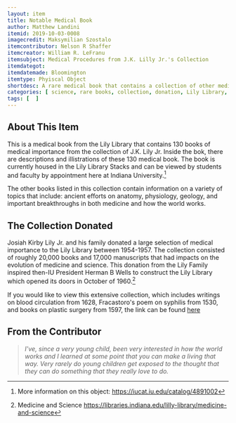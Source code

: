 ```yaml
---
layout: item
title: Notable Medical Book
author: Matthew Landini
itemid: 2019-10-03-0008
imagecredit: Maksymilian Szostalo
itemcontributor: Nelson R Shaffer
itemcreator: William R. LeFranu
itemsubject: Medical Procedures from J.K. Lilly Jr.'s Collection
itemdategot: 
itemdatemade: Bloomington
itemtype: Phyiscal Object
shortdesc: A rare medical book that contains a collection of other medical books from the Lily Library
categories: [ science, rare books, collection, donation, Lily Library, Eli Lily ]
tags: [  ]
---
```

## About This Item
This is a medical book from the Lily Library that contains 130 books of medical importance from the collection of J.K. Lily Jr. Inside the bok, there are descriptions and illistrations of these 130 medical book. The book is currently housed in the Lily Library Stacks and can be viewed by students and faculty by appointment here at Indiana University.[^1]

The other books listed in this collection contain information on a variety of topics that include: ancient efforts on anatomy, physiology, geology, and important breakthroughs in both medicine and how the world works.

## The Collection Donated
Josiah Kirby Lily Jr. and his family donated a large selection of medical importance to the Lily Library between 1954-1957. The collection consisted of roughly 20,000 books and 17,000 manuscripts that had impacts on the evolution of medicine and science. This donation from the Lily Family inspired then-IU President Herman B Wells to construct the Lily Library which opened its doors in October of 1960.[^2]

If you would like to view this extensive collection, which includes writings on blood circulation from 1628, Fracastoro's poem on syphilis from 1530, and books on plastic surgery from 1597, the link can be found [here](https://libraries.indiana.edu/lilly-library/medicine-and-science )

## From the Contributor
> *I've, since a very young child, been very interested in how the world works and I learned at some point that you can make a living that way. Very rarely do young children get exposed to the thought that they can do something that they really love to do.*


[^1]: More information on this object: https://iucat.iu.edu/catalog/4891002
[^2]: Medicine and Science 
https://libraries.indiana.edu/lilly-library/medicine-and-science
